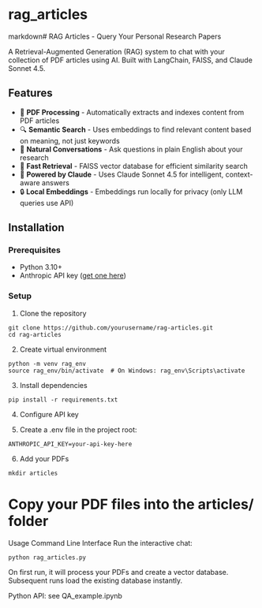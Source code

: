 # rag_articles

markdown# RAG Articles - Query Your Personal Research Papers

A Retrieval-Augmented Generation (RAG) system to chat with your collection of PDF articles using AI. Built with LangChain, FAISS, and Claude Sonnet 4.5.

## Features

- 📄 **PDF Processing** - Automatically extracts and indexes content from PDF articles
- 🔍 **Semantic Search** - Uses embeddings to find relevant content based on meaning, not just keywords
- 💬 **Natural Conversations** - Ask questions in plain English about your research
- 🚀 **Fast Retrieval** - FAISS vector database for efficient similarity search
- 🤖 **Powered by Claude** - Uses Claude Sonnet 4.5 for intelligent, context-aware answers
- 🔒 **Local Embeddings** - Embeddings run locally for privacy (only LLM queries use API)

## Installation

### Prerequisites
- Python 3.10+
- Anthropic API key ([get one here](https://console.anthropic.com))

### Setup

1. Clone the repository
```
git clone https://github.com/yourusername/rag-articles.git
cd rag-articles
```
2. Create virtual environment
```
python -m venv rag_env
source rag_env/bin/activate  # On Windows: rag_env\Scripts\activate
```
3. Install dependencies
```
pip install -r requirements.txt
```
4. Configure API key

5. Create a .env file in the project root:
```
ANTHROPIC_API_KEY=your-api-key-here
```

6. Add your PDFs
```
mkdir articles
```

# Copy your PDF files into the articles/ folder
Usage
Command Line Interface
Run the interactive chat:
```
python rag_articles.py
```
On first run, it will process your PDFs and create a vector database. Subsequent runs load the existing database instantly.

Python API: see QA_example.ipynb
